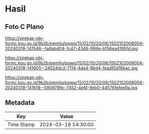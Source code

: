 # Hasil

## Foto C Plano

https://sirekap-obj-formc.kpu.go.id/9b2b/pemilu/ppwp/15/02/10/20/06/1502102006004-20240318-141546--fa8abd04-1c47-4346-999e-b156ea4195fd.jpg

https://sirekap-obj-formc.kpu.go.id/9b2b/pemilu/ppwp/15/02/10/20/06/1502102006004-20240318-141605--24524dc2-7114-4da4-8bd4-feadf0d16bac.jpg

https://sirekap-obj-formc.kpu.go.id/9b2b/pemilu/ppwp/15/02/10/20/06/1502102006004-20240318-141618--5909799c-7452-4ef4-9eb0-44576fefee9a.jpg


## Metadata

| Key        | Value               |
| ---------- | ------------------- |
| Time Stamp | 2024-03-18 14:30:00 |



